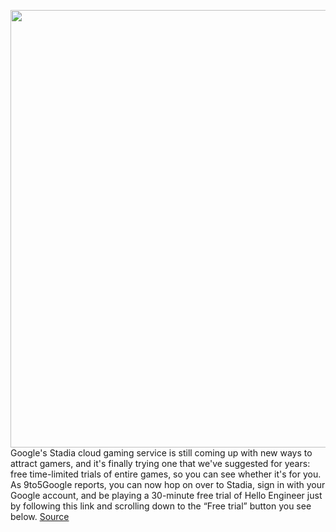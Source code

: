 <img src='https://cdn.vox-cdn.com/thumbor/7GFRdXdRH1BqqUlgG1UMKDE6P7s=/0x0:2040x1360/1200x800/filters:focal(857x517:1183x843)/cdn.vox-cdn.com/uploads/chorus_image/image/70050004/akrales_191113_3779_0163.0.jpg' width='700px' /><br/>
Google's Stadia cloud gaming service is still coming up with new ways to attract gamers, and it's finally trying one that we've suggested for years: free time-limited trials of entire games, so you can see whether it's for you. As 9to5Google reports, you can now hop on over to Stadia, sign in with your Google account, and be playing a 30-minute free trial of Hello Engineer just by following this link and scrolling down to the “Free trial” button you see below.
<a href='https://www.theverge.com/2021/10/26/22747836/google-stadia-cloud-gaming-free-trial-30-minutes'> Source <a/>